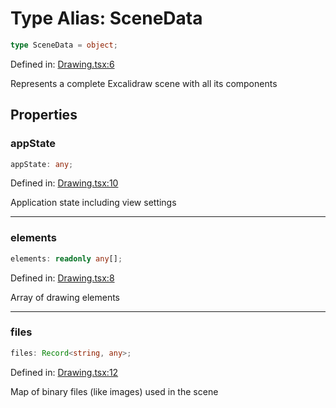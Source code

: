 # Type Alias: SceneData

```ts
type SceneData = object;
```

Defined in: [Drawing.tsx:6](https://github.com/Capstone-Projects-2025-Fall/project-001-sketch2screen/blob/f6427b83281d7a02723fc969f7748696727ec7bf/frontend/src/App/Drawing.tsx#L6)

Represents a complete Excalidraw scene with all its components

## Properties

### appState

```ts
appState: any;
```

Defined in: [Drawing.tsx:10](https://github.com/Capstone-Projects-2025-Fall/project-001-sketch2screen/blob/f6427b83281d7a02723fc969f7748696727ec7bf/frontend/src/App/Drawing.tsx#L10)

Application state including view settings

***

### elements

```ts
elements: readonly any[];
```

Defined in: [Drawing.tsx:8](https://github.com/Capstone-Projects-2025-Fall/project-001-sketch2screen/blob/f6427b83281d7a02723fc969f7748696727ec7bf/frontend/src/App/Drawing.tsx#L8)

Array of drawing elements

***

### files

```ts
files: Record<string, any>;
```

Defined in: [Drawing.tsx:12](https://github.com/Capstone-Projects-2025-Fall/project-001-sketch2screen/blob/f6427b83281d7a02723fc969f7748696727ec7bf/frontend/src/App/Drawing.tsx#L12)

Map of binary files (like images) used in the scene
